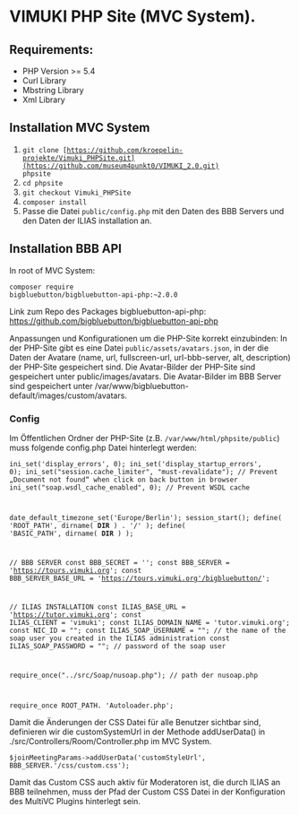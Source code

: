 # VIMUKI PHP Site (MVC System).


## Requirements:

* PHP Version >= 5.4
* Curl Library
* Mbstring Library
* Xml Library


## Installation MVC System

1. <code>git clone [https://github.com/kroepelin-projekte/Vimuki_PHPSite.git](https://github.com/museum4punkt0/VIMUKI_2.0.git) phpsite</code>
2. <code>cd phpsite</code>
3. <code>git checkout Vimuki_PHPSite</code>
4. <code>composer install</code>
5. Passe die Datei <code>public/config.php</code> mit den Daten des BBB Servers und den Daten der ILIAS installation an.


## Installation BBB API  

In root of MVC System:

<code>composer require bigbluebutton/bigbluebutton-api-php:~2.0.0</code>

Link zum Repo des Packages bigbluebutton-api-php: <code></code>https://github.com/bigbluebutton/bigbluebutton-api-php

Anpassungen und Konfigurationen um die PHP-Site korrekt einzubinden: 
In der PHP-Site gibt es eine Datei <code>public/assets/avatars.json</code>, in der die Daten der Avatare (name, url, fullscreen-url, url-bbb-server, alt, description) der PHP-Site gespeichert sind. Die Avatar-Bilder der PHP-Site sind gespeichert unter public/images/avatars. Die Avatar-Bilder im BBB Server sind gespeichert unter /var/www/bigbluebutton-default/images/custom/avatars.

### Config ###

Im Öffentlichen Ordner der PHP-Site (z.B. <code>/var/www/html/phpsite/public</code>) muss folgende config.php Datei hinterlegt werden:

<code>ini_set('display_errors', 0);
ini_set('display_startup_errors', 0);
ini_set("session.cache_limiter", "must-revalidate"); // Prevent „Document not found“ when click on back button in browser
ini_set("soap.wsdl_cache_enabled", 0); // Prevent WSDL cache

date_default_timezone_set('Europe/Berlin');
session_start();
define( 'ROOT_PATH', dirname( __DIR__ ) . '/' );
define( 'BASIC_PATH', dirname( __DIR__ ) );

// BBB SERVER
const BBB_SECRET = '';
const BBB_SERVER = 'https://tours.vimuki.org';
const BBB_SERVER_BASE_URL = 'https://tours.vimuki.org'/bigbluebutton/';


// ILIAS INSTALLATION
const ILIAS_BASE_URL = 'https://tutor.vimuki.org';
const ILIAS_CLIENT = 'vimuki';
const ILIAS_DOMAIN_NAME = 'tutor.vimuki.org';
const NIC_ID = "";
const ILIAS_SOAP_USERNAME = ""; // the name of the soap user you created in the ILIAS administration
const ILIAS_SOAP_PASSWORD = ""; // password of the soap user

require_once("../src/Soap/nusoap.php"); // path der nusoap.php

require_once ROOT_PATH. 'Autoloader.php';
</code>

Damit die Änderungen der CSS Datei für alle Benutzer sichtbar sind, definieren wir die customSystemUrl in der Methode addUserData() in ./src/Controllers/Room/Controller.php im MVC System. 

<code>$joinMeetingParams->addUserData('customStyleUrl', BBB_SERVER.'/css/custom.css');</code>

Damit das Custom CSS auch aktiv für Moderatoren ist, die durch ILIAS an BBB teilnehmen, muss der Pfad der Custom CSS Datei in der Konfiguration des MultiVC Plugins hinterlegt sein.
